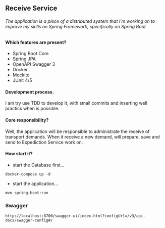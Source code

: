 
## Receive Service
###### The application is a piece of a distributed system that i'm working on to improve my skills on Spring Framework, specifically on Spring Boot

#### Which features are present?
* Spring Boot Core
* Spring JPA
* OpenAPI Swagger 3
* Docker
* Mockito
* JUnit 4/5

#### Development process.
I am try use TDD to develop it, with small commits and inserting well practics when is possible.

#### Core responsibility?

Well, the application will be responsible to administrate the receive of transport demands. When it receive a new demand, will prepare, save and send to Expediction Service work on.

#### How start it?
* start the Database first...
```
docker-compose up -d
```
* start the application...
```
mvn spring-boot:run
```

### Swagger 
```
http://localhost:8700/swagger-ui/index.html?configUrl=/v3/api-docs/swagger-config#/
```